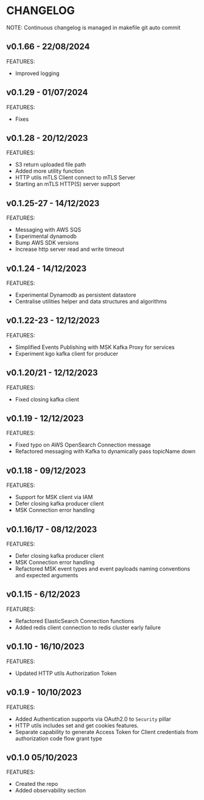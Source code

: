 # CHANGELOG

NOTE: Continuous changelog is managed in makefile git auto commit

## v0.1.66 -  22/08/2024

FEATURES:
* Improved logging

## v0.1.29 -  01/07/2024

FEATURES:

* Fixes

## v0.1.28 -  20/12/2023

FEATURES:

* S3 return uploaded file path
* Added more utility function
* HTTP utils mTLS Client connect to mTLS Server
* Starting an mTLS HTTP(S) server support

## v0.1.25-27 -  14/12/2023

FEATURES:

* Messaging with AWS SQS
* Experimental dynamodb
* Bump AWS SDK versions
* Increase http server read and write timeout


## v0.1.24 -  14/12/2023

FEATURES:

* Experimental Dynamodb as persistent datastore
* Centralise utilities helper and data structures and algorithms

## v0.1.22-23 -  12/12/2023

FEATURES:

* Simplified Events Publishing with MSK Kafka Proxy for services
* Experiment kgo kafka client for producer

## v0.1.20/21 -  12/12/2023

FEATURES:

* Fixed closing kafka client

## v0.1.19 -  12/12/2023

FEATURES:

* Fixed typo on AWS OpenSearch Connection message
* Refactored messaging with Kafka to dynamically pass topicName down

## v0.1.18 -  09/12/2023

FEATURES:

* Support for MSK client via IAM 
* Defer closing kafka producer client
* MSK Connection error handling

## v0.1.16/17 -  08/12/2023

FEATURES:

* Defer closing kafka producer client
* MSK Connection error handling
* Refactored MSK event types and event payloads naming conventions and expected arguments

## v0.1.15 -  6/12/2023

FEATURES:

* Refactored ElasticSearch Connection functions
* Added redis client connection to redis cluster early failure

## v0.1.10 -  16/10/2023

FEATURES:

* Updated HTTP utils Authorization Token

## v0.1.9 -  10/10/2023

FEATURES:

* Added Authentication supports via OAuth2.0 to `Security` pillar
* HTTP utils includes set and get cookies features.
* Separate capability to generate Access Token for Client credentials from authorization code flow grant type


## v0.1.0 05/10/2023

FEATURES:

* Created the repo
* Added observability section
